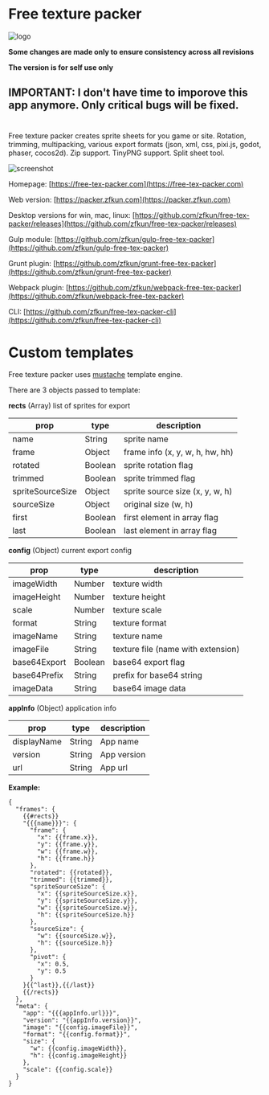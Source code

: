 # Free texture packer

![logo](https://raw.githubusercontent.com/zfkun/free-tex-packer/master/electron/build/icons/96x96.png)

**Some changes are made only to ensure consistency across all revisions**

**The version is for self use only**

## IMPORTANT: I don't have time to imporove this app anymore. Only critical bugs will be fixed.

#

Free texture packer creates sprite sheets for you game or site. Rotation, trimming, multipacking, various export formats (json, xml, css, pixi.js, godot, phaser, cocos2d). Zip support. TinyPNG support. Split sheet tool.

![screenshot](https://free-tex-packer.com/wp-content/uploads/2019/01/screenshot.png)

Homepage: [https://free-tex-packer.com](https://free-tex-packer.com)

Web version: [https://packer.zfkun.com](https://packer.zfkun.com)

Desktop versions for win, mac, linux: [https://github.com/zfkun/free-tex-packer/releases](https://github.com/zfkun/free-tex-packer/releases)

Gulp module: [https://github.com/zfkun/gulp-free-tex-packer](https://github.com/zfkun/gulp-free-tex-packer)

Grunt plugin: [https://github.com/zfkun/grunt-free-tex-packer](https://github.com/zfkun/grunt-free-tex-packer)

Webpack plugin: [https://github.com/zfkun/webpack-free-tex-packer](https://github.com/zfkun/webpack-free-tex-packer)

CLI: [https://github.com/zfkun/free-tex-packer-cli](https://github.com/zfkun/free-tex-packer-cli)

# Custom templates
Free texture packer uses [mustache](http://mustache.github.io/) template engine.

There are 3 objects passed to template:

**rects** (Array) list of sprites for export

| prop             | type    | description                     |
| ---              | ---     | ---                             |
| name             | String  | sprite name                     |
| frame            | Object  | frame info (x, y, w, h, hw, hh) |
| rotated          | Boolean | sprite rotation flag            |
| trimmed          | Boolean | sprite trimmed flag             |
| spriteSourceSize | Object  | sprite source size (x, y, w, h) |
| sourceSize       | Object  | original size (w, h)            |
| first            | Boolean | first element in array flag     |
| last             | Boolean | last element in array flag      |

**config** (Object) current export config

| prop           | type    | description                        |
| ---            | ---     | ---                                |
| imageWidth     | Number  | texture width                      |
| imageHeight    | Number  | texture height                     |
| scale          | Number  | texture scale                      |
| format         | String  | texture format                     |
| imageName      | String  | texture name                       |
| imageFile      | String  | texture file (name with extension) |
| base64Export   | Boolean | base64 export flag                 |
| base64Prefix   | String  | prefix for base64 string           |
| imageData      | String  | base64 image data                  |

**appInfo** (Object) application info

| prop           | type    | description          |
| ---            | ---     | ---                  |
| displayName    | String  | App name             |
| version        | String  | App version          |
| url            | String  | App url              |

**Example:**
```
{
  "frames": {
    {{#rects}}
    "{{{name}}}": {
      "frame": {
        "x": {{frame.x}},
        "y": {{frame.y}},
        "w": {{frame.w}},
        "h": {{frame.h}}
      },
      "rotated": {{rotated}},
      "trimmed": {{trimmed}},
      "spriteSourceSize": {
        "x": {{spriteSourceSize.x}},
        "y": {{spriteSourceSize.y}},
        "w": {{spriteSourceSize.w}},
        "h": {{spriteSourceSize.h}}
      },
      "sourceSize": {
        "w": {{sourceSize.w}},
        "h": {{sourceSize.h}}
      },
      "pivot": {
        "x": 0.5,
        "y": 0.5
      }
    }{{^last}},{{/last}}
    {{/rects}}
  },
  "meta": {
    "app": "{{{appInfo.url}}}",
    "version": "{{appInfo.version}}",
    "image": "{{config.imageFile}}",
    "format": "{{config.format}}",
    "size": {
      "w": {{config.imageWidth}},
      "h": {{config.imageHeight}}
    },
    "scale": {{config.scale}}
  }
}
```
